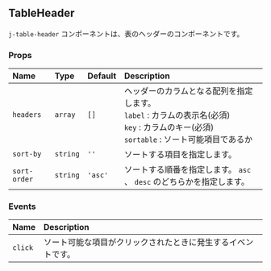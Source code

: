 ## TableHeader

`j-table-header` コンポーネントは、表のヘッダーのコンポーネントです。

### Props

|Name|Type|Default|Description|
|:--|:--|:--|:--|
|`headers`|`array`|`[]`|ヘッダーのカラムとなる配列を指定します。<br> `label` : カラムの表示名(必須)<br> `key` : カラムのキー(必須)<br> `sortable` : ソート可能項目であるか|
|`sort-by`|`string`|`''`|ソートする項目を指定します。|
|`sort-order`|`string`|`'asc'`|ソートする順番を指定します。 `asc` 、 `desc` のどちらかを指定します。|

### Events

|Name|Description|
|:--|:--|
|`click`|ソート可能な項目がクリックされたときに発生するイベントです。|
